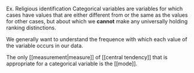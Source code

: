 Ex. Religious identification
Categorical variables are variables for which cases have values that are either different from or the same as the values for other cases, but about which we **cannot** make any universally holding ranking distinctions.

We generally want to understand the frequence with which each value of the variable occurs in our data. 

The only [[measurement|measure]] of [[central tendency]] that is appropriate for a categorical variable is the [[mode]].

